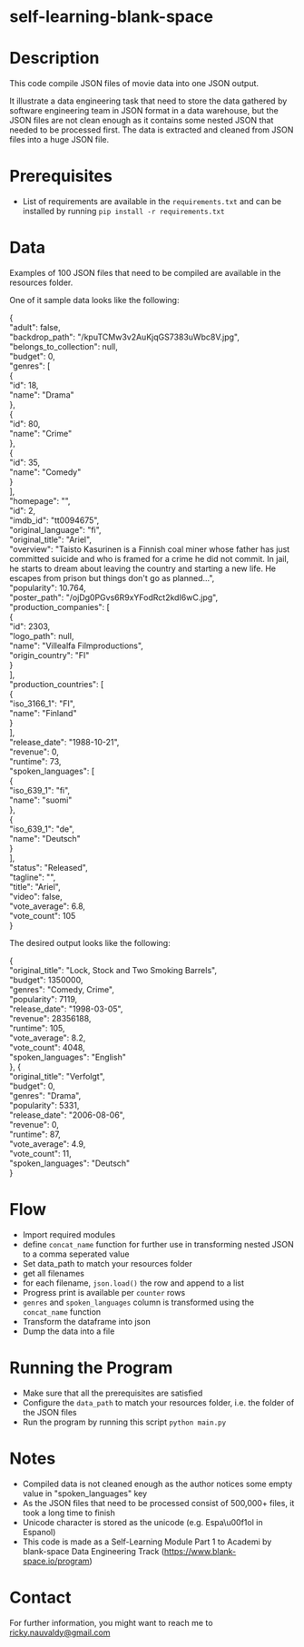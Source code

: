# self-learning-blank-space

# Description
This code compile JSON files of movie data into one JSON output.

It illustrate a data engineering task that need to store the data gathered by software engineering team in JSON format in a data warehouse, but the JSON files are not clean enough as it contains some nested JSON that needed to be processed first. The data is extracted and cleaned from JSON files into a huge JSON file.

# Prerequisites
- List of requirements are available in the `requirements.txt` and can be installed by running `pip install -r requirements.txt`

# Data
Examples of 100 JSON files that need to be compiled are available in the resources folder.

One of it sample data looks like the following:

{
<br>  "adult": false,
<br>  "backdrop_path": "/kpuTCMw3v2AuKjqGS7383uWbc8V.jpg",
<br>  "belongs_to_collection": null,
<br>  "budget": 0,
<br>  "genres": [
<br>    {
<br>      "id": 18,
<br>      "name": "Drama"
<br>    },
<br>    {
<br>      "id": 80,
<br>      "name": "Crime"
<br>    },
<br>    {
<br>      "id": 35,
<br>      "name": "Comedy"
<br>    }
<br>  ],
<br>  "homepage": "",
<br>  "id": 2,
<br>  "imdb_id": "tt0094675",
<br>  "original_language": "fi",
<br>  "original_title": "Ariel",
<br>  "overview": "Taisto Kasurinen is a Finnish coal miner whose father has just committed suicide and who is framed for a crime he did not commit. In jail, he starts to dream about leaving the country and starting a new life. He escapes from prison but things don't go as planned...",
<br>  "popularity": 10.764,
<br>  "poster_path": "/ojDg0PGvs6R9xYFodRct2kdI6wC.jpg",
<br>  "production_companies": [
<br>    {
<br>      "id": 2303,
<br>      "logo_path": null,
<br>      "name": "Villealfa Filmproductions",
<br>      "origin_country": "FI"
<br>    }
<br>  ],
<br>  "production_countries": [
<br>    {
<br>      "iso_3166_1": "FI",
<br>      "name": "Finland"
<br>    }
<br>  ],
<br>  "release_date": "1988-10-21",
<br>  "revenue": 0,
<br>  "runtime": 73,
<br>  "spoken_languages": [
<br>    {
<br>      "iso_639_1": "fi",
<br>      "name": "suomi"
<br>    },
<br>    {
<br>      "iso_639_1": "de",
<br>      "name": "Deutsch"
<br>    }
<br>  ],
<br>  "status": "Released",
<br>  "tagline": "",
<br>  "title": "Ariel",
<br>  "video": false,
<br>  "vote_average": 6.8,
<br>  "vote_count": 105
<br>}

The desired output looks like the following:

{
<br>"original_title": "Lock, Stock and Two Smoking Barrels",
<br>"budget": 1350000,
<br>"genres": "Comedy, Crime",
<br>"popularity": 7119,
<br>"release_date": "1998-03-05",
<br>"revenue": 28356188,
<br>"runtime": 105,
<br>"vote_average": 8.2,
<br>"vote_count": 4048,
<br>"spoken_languages": "English"
<br>},
{
<br>"original_title": "Verfolgt",
<br>"budget": 0,
<br>"genres": "Drama",
<br>"popularity": 5331,
<br>"release_date": "2006-08-06",
<br>"revenue": 0,
<br>"runtime": 87,
<br>"vote_average": 4.9,
<br>"vote_count": 11,
<br>"spoken_languages": "Deutsch"
<br>}

# Flow
- Import required modules
- define `concat_name` function for further use in transforming nested JSON to a comma seperated value
- Set data_path to match your resources folder
- get all filenames
- for each filename, `json.load()` the row and append to a list
- Progress print is available per `counter` rows
- `genres` and `spoken_languages` column is transformed using the `concat_name` function
- Transform the dataframe into json
- Dump the data into a file

# Running the Program
- Make sure that all the prerequisites are satisfied
- Configure the `data_path` to match your resources folder, i.e. the folder of the JSON files
- Run the program by running this script `python main.py`

# Notes
- Compiled data is not cleaned enough as the author notices some empty value in "spoken_languages" key
- As the JSON files that need to be processed consist of 500,000+ files, it took a long time to finish
- Unicode character is stored as the unicode (e.g. Espa\u00f1ol in Espanol)
- This code is made as a Self-Learning Module Part 1 to Academi by blank-space Data Engineering Track (https://www.blank-space.io/program)

# Contact
For further information, you might want to reach me to ricky.nauvaldy@gmail.com